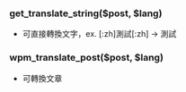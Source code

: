 ### get_translate_string($post, $lang)
* 可直接轉換文字，ex. [:zh]測試[:zh] -> 測試
### wpm_translate_post($post, $lang)
* 可轉換文章